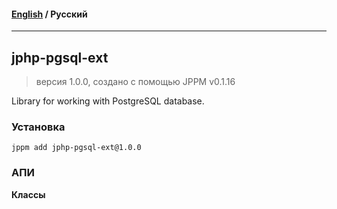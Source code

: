 #### [English](README.md) / **Русский**

---

## jphp-pgsql-ext
> версия 1.0.0, создано с помощью JPPM v0.1.16

Library for working with PostgreSQL database.

### Установка
```
jppm add jphp-pgsql-ext@1.0.0
```

### АПИ
**Классы**